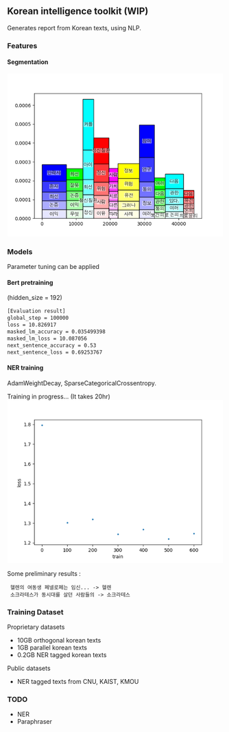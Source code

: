 ## Korean intelligence toolkit (WIP)

Generates report from Korean texts, using NLP. 

### Features

#### Segmentation
![Paragaraph segmentation based on topic](reports/91f7f3f9e675d227740177789ee39e3008b60111_topic_segment.png)

### Models 
Parameter tuning can be applied

#### Bert pretraining
(hidden_size = 192)
```
[Evaluation result]
global_step = 100000
loss = 10.826917
masked_lm_accuracy = 0.035499398
masked_lm_loss = 10.087056
next_sentence_accuracy = 0.53
next_sentence_loss = 0.69253767
```

#### NER training

AdamWeightDecay, SparseCategoricalCrossentropy.

Training in progress... (It takes 20hr)
![Training curve](NER_training_loss.png)

Some preliminary results : 
```
 헬렌의 여동생 페넬로페는 임신... -> 헬렌  
 소크라테스가 동시대를 살던 사람들의 -> 소크라테스 
```

### Training Dataset
Proprietary datasets 
* 10GB orthogonal korean texts
* 1GB parallel korean texts
* 0.2GB NER tagged korean texts

Public datasets
* NER tagged texts from CNU, KAIST, KMOU 

### TODO 
* NER
* Paraphraser

